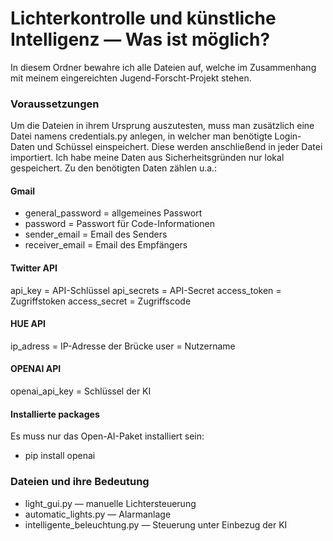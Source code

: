 # Lichterkontrolle und künstliche Intelligenz — Was ist möglich?

In diesem Ordner bewahre ich alle Dateien auf, welche im Zusammenhang mit meinem eingereichten Jugend-Forscht-Projekt stehen.

### Voraussetzungen
Um die Dateien in ihrem Ursprung auszutesten, muss man zusätzlich eine Datei namens credentials.py anlegen, in welcher man benötigte Login-Daten und Schüssel einspeichert. Diese werden anschließend in jeder Datei importiert. Ich habe meine Daten aus Sicherheitsgründen nur lokal gespeichert.
Zu den benötigten Daten zählen u.a.:

#### Gmail
- general_password = allgemeines Passwort
- password = Passwort für Code-Informationen
- sender_email = Email des Senders
- receiver_email = Email des Empfängers
#### Twitter API
api_key = API-Schlüssel
api_secrets = API-Secret
access_token = Zugriffstoken
access_secret = Zugriffscode
#### HUE API
ip_adress = IP-Adresse der Brücke
user = Nutzername
#### OPENAI API
openai_api_key = Schlüssel der KI

#### Installierte packages
Es muss nur das Open-AI-Paket installiert sein:
- pip install openai

### Dateien und ihre Bedeutung
- light_gui.py — manuelle Lichtersteuerung
- automatic_lights.py — Alarmanlage
- intelligente_beleuchtung.py — Steuerung unter Einbezug der KI
